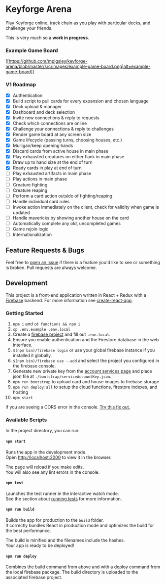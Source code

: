 # Keyforge Arena

Play Keyforge online, track chain as you play with particular decks, and challenge your friends.

This is very much so a **work in progress**.

### Example Game Board

[[https://github.com/mpigsley/keyforge-arena/blob/master/src/images/example-game-board.png|alt=example-game-board]]

### V1 Roadmap

- [x] Authentication
- [x] Build script to pull cards for every expansion and chosen language
- [x] Deck upload & manager
- [x] Dashboard and deck selection
- [x] Invite new connections & reply to requests
- [x] Check which connections are online
- [x] Challenge your connections & reply to challenges
- [x] Render game board at any screen size
- [x] Game lifecycle (passing turns, choosing houses, etc.)
- [x] Mulligan/keep opening hands
- [x] Discard cards from active house in main phase
- [x] Play exhausted creatures on either flank in main phase
- [x] Draw up to hand size at the end of turn
- [x] Ready cards in play at end of turn
- [ ] Play exhausted artifacts in main phase
- [ ] Play actions in main phase
- [ ] Creature fighting
- [ ] Creature reaping
- [ ] Perform a card action outside of fighting/reaping
- [ ] Handle individual card rules
- [ ] Invoke action immediately on the client, check for validity when game is updated
- [ ] Handle mavericks by showing another house on the card
- [ ] Automatically complete any old, uncompleted games
- [ ] Game rejoin logic
- [ ] Internationalization

## Feature Requests & Bugs

Feel free to [open an issue](https://github.com/mpigsley/keyforge-arena/issues/new) if there is a feature you'd like to see or something is broken. Pull requests are always welcome.

## Development

This project is a front-end application written in React + Redux with a [Firebase](https://firebase.google.com/) backend. For more information see [create-react-app](https://github.com/facebook/create-react-app).

### Getting Started

1.  `npm i` and `cd functions && npm i`
2.  `cp .env.example .env.local`
3.  Create a [firebase project](https://console.firebase.google.com/) and fill out `.env.local`.
4.  Ensure you enable authentication and the Firestore database in the web interface.
5.  `$(npm bin)/firebase login` or use your global firebase instance if you installed it globally.
6.  `$(npm bin)/firebase use --add` and select the project you configured in the firebase console.
7.  Generate new private key from the [account services page](https://firebase.google.com/docs/admin/setup) and place json file at `./bootstrap/serviceAccountKey.json`.
8.  `npm run bootstrap` to upload card and house images to firebase storage
9.  `npm run deploy:all` to setup the cloud functions, firestore indexes, and hosting
10. `npm start`

If you are seeing a CORS error in the console. [Try this fix out.](https://stackoverflow.com/a/47779318/2521218)

### Available Scripts

In the project directory, you can run:

#### `npm start`

Runs the app in the development mode.<br>
Open [http://localhost:3000](http://localhost:3000) to view it in the browser.

The page will reload if you make edits.<br>
You will also see any lint errors in the console.

#### `npm test`

Launches the test runner in the interactive watch mode.<br>
See the section about [running tests](https://facebook.github.io/create-react-app/docs/running-tests) for more information.

#### `npm run build`

Builds the app for production to the `build` folder.<br>
It correctly bundles React in production mode and optimizes the build for the best performance.

The build is minified and the filenames include the hashes.<br>
Your app is ready to be deployed!

#### `npm run deploy`

Combines the build command from above and with a deploy command from the local firebase package. The build directory is uploaded to the associated firebase project.
